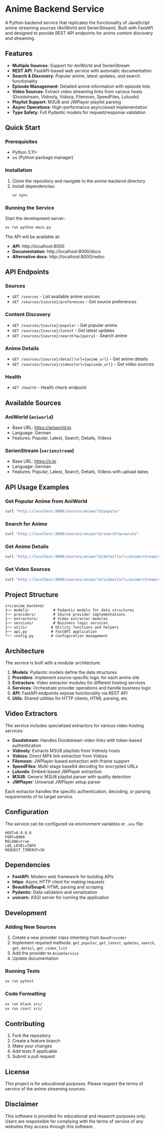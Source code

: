 # Anime Backend Service

A Python backend service that replicates the functionality of JavaScript anime streaming sources (AniWorld and SerienStream). Built with FastAPI and designed to provide REST API endpoints for anime content discovery and streaming.

## Features

- **Multiple Sources**: Support for AniWorld and SerienStream
- **REST API**: FastAPI-based web service with automatic documentation
- **Search & Discovery**: Popular anime, latest updates, and search functionality
- **Episode Management**: Detailed anime information with episode lists
- **Video Sources**: Extract video streaming links from various hosts (Doodstream, Vidmoly, Vidoza, Filemoon, SpeedFiles, Luluvdo)
- **Playlist Support**: M3U8 and JWPlayer playlist parsing
- **Async Operations**: High-performance async/await implementation
- **Type Safety**: Full Pydantic models for request/response validation

## Quick Start

### Prerequisites

- Python 3.11+
- uv (Python package manager)

### Installation

1. Clone the repository and navigate to the anime-backend directory
2. Install dependencies:
   ```bash
   uv sync
   ```

### Running the Service

Start the development server:
```bash
uv run python main.py
```

The API will be available at:
- **API**: http://localhost:8000
- **Documentation**: http://localhost:8000/docs
- **Alternative docs**: http://localhost:8000/redoc

## API Endpoints

### Sources

- `GET /sources` - List available anime sources
- `GET /sources/{source}/preferences` - Get source preferences

### Content Discovery

- `GET /sources/{source}/popular` - Get popular anime
- `GET /sources/{source}/latest` - Get latest updates
- `GET /sources/{source}/search?q={query}` - Search anime

### Anime Details

- `GET /sources/{source}/detail?url={anime_url}` - Get anime details
- `GET /sources/{source}/videos?url={episode_url}` - Get video sources

### Health

- `GET /health` - Health check endpoint

## Available Sources

### AniWorld (`aniworld`)
- Base URL: https://aniworld.to
- Language: German
- Features: Popular, Latest, Search, Details, Videos

### SerienStream (`serienstream`)
- Base URL: https://s.to
- Language: German
- Features: Popular, Latest, Search, Details, Videos with upload dates

## API Usage Examples

### Get Popular Anime from AniWorld
```bash
curl "http://localhost:8000/sources/aniworld/popular"
```

### Search for Anime
```bash
curl "http://localhost:8000/sources/aniworld/search?q=naruto"
```

### Get Anime Details
```bash
curl "http://localhost:8000/sources/aniworld/detail?url=/anime/stream/naruto"
```

### Get Video Sources
```bash
curl "http://localhost:8000/sources/aniworld/videos?url=/anime/stream/naruto/staffel-1/episode-1"
```

## Project Structure

```
src/anime_backend/
├── models/           # Pydantic models for data structures
├── providers/        # Source provider implementations
├── extractors/       # Video extractor modules
├── services/         # Business logic services
├── utils/           # Utility functions and helpers
├── api.py           # FastAPI application
└── config.py        # Configuration management
```

## Architecture

The service is built with a modular architecture:

1. **Models**: Pydantic models define the data structures
2. **Providers**: Implement source-specific logic for each anime site
3. **Extractors**: Video extractor modules for different hosting services
4. **Services**: Orchestrate provider operations and handle business logic
5. **API**: FastAPI endpoints expose functionality via REST API
6. **Utils**: Shared utilities for HTTP clients, HTML parsing, etc.

## Video Extractors

The service includes specialized extractors for various video hosting services:

- **Doodstream**: Handles Doodstream video links with token-based authentication
- **Vidmoly**: Extracts M3U8 playlists from Vidmoly hosts
- **Vidoza**: Direct MP4 link extraction from Vidoza
- **Filemoon**: JWPlayer-based extraction with iframe support
- **SpeedFiles**: Multi-stage base64 decoding for encrypted URLs
- **Luluvdo**: Embed-based JWPlayer extraction
- **M3U8**: Generic M3U8 playlist parser with quality detection
- **JWPlayer**: Universal JWPlayer setup parser

Each extractor handles the specific authentication, decoding, or parsing requirements of its target service.

## Configuration

The service can be configured via environment variables or `.env` file:

```env
HOST=0.0.0.0
PORT=8000
RELOAD=true
LOG_LEVEL=INFO
REQUEST_TIMEOUT=30
```

## Dependencies

- **FastAPI**: Modern web framework for building APIs
- **httpx**: Async HTTP client for making requests
- **BeautifulSoup4**: HTML parsing and scraping
- **Pydantic**: Data validation and serialization
- **uvicorn**: ASGI server for running the application

## Development

### Adding New Sources

1. Create a new provider class inheriting from `BaseProvider`
2. Implement required methods: `get_popular`, `get_latest_updates`, `search`, `get_detail`, `get_video_list`
3. Add the provider to `AnimeService`
4. Update documentation

### Running Tests

```bash
uv run pytest
```

### Code Formatting

```bash
uv run black src/
uv run isort src/
```

## Contributing

1. Fork the repository
2. Create a feature branch
3. Make your changes
4. Add tests if applicable
5. Submit a pull request

## License

This project is for educational purposes. Please respect the terms of service of the anime streaming sources.

## Disclaimer

This software is provided for educational and research purposes only. Users are responsible for complying with the terms of service of any websites they access through this software.

